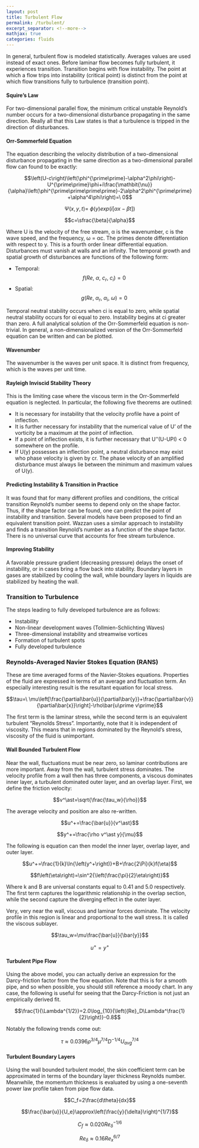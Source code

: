 ```yaml
---
layout: post
title: Turbulent Flow
permalink: /turbulent/
excerpt_separator: <!--more-->
mathjax: true
categories: fluids
---
```



In general, turbulent flow is modeled statistically. Averages values are used instead of exact ones. Before laminar flow becomes fully turbulent, it experiences transition. Transition begins with flow instability. The point at which a flow trips into instability (critical point) is distinct from the point at which flow transitions fully to turbulence (transition point). 

<!--more-->

#### Squire’s Law
For two-dimensional parallel flow, the minimum critical unstable Reynold’s number occurs for a two-dimensional disturbance propagating in the same direction. Really all that this Law states is that a turbulence is tripped in the direction of disturbances.

#### Orr-Sommerfeld Equation
The equation describing the velocity distribution of a two-dimensional disturbance propagating in the same direction as a two-dimensional parallel flow can found to be exactly:

$$\left(U-c\right)\left(\phi^{\prime\prime}-\alpha^2\phi\right)-U^{\prime\prime}\phi+i\frac{\mathbit{\nu}}{\alpha}\left(\phi^{\prime\prime\prime\prime}-2\alpha^2\phi^{\prime\prime}+\alpha^4\phi\right)=\ 0$$

$$\Psi\left(x,y,t\right)=\ \phi\left(y\right)exp\left(i\left[\alpha x-\beta t\right]\right)$$

$$c=\sfrac{\beta}{\alpha}$$

Where U is the velocity of the free stream, α is the wavenumber, c is the wave speed, and the frequency, ω = αc. The primes denote differentiation with respect to y. This is a fourth order linear differential equation. Disturbances must vanish at walls and an infinity. The temporal growth and spatial growth of disturbances are functions of the following form:

* Temporal: $$f\left(Re,\ \alpha,\ c_r,\ c_i\right)=0$$
* Spatial: $$g\left(Re,\ \alpha_r,\ \alpha_i,\ \omega\right)=0$$

Temporal neutral stability occurs when ci is equal to zero, while spatial neutral stability occurs for αi equal to zero. Instability begins at ci greater than zero. A full analytical solution of the Orr-Sommerfeld equation is non-trivial. In general, a non-dimensionalized version of the Orr-Sommerfeld equation can be written and can be plotted. 
 
#### Wavenumber

The wavenumber is the waves per unit space. It is distinct from frequency, which is the waves per unit time.

#### Rayleigh Inviscid Stability Theory

This is the limiting case where the viscous term in the Orr-Sommerfeld equation is neglected. In particular, the following five theorems are outlined:

* It is necessary for instability that the velocity profile have a point of inflection.
* It is further necessary for instability that the numerical value of U’ of the vorticity be a maximum at the point of inflection.
* If a point of inflection exists, it is further necessary that U’’(U-UPI) < 0 somewhere on the profile. 
* If U(y) possesses an inflection point, a neutral disturbance may exist who phase velocity is given by cr.
	The phase velocity of an amplified disturbance must always lie between the minimum and maximum values of U(y).
 

#### Predicting Instability & Transition in Practice
It was found that for many different profiles and conditions, the critical transition Reynold’s number seems to depend only on the shape factor. Thus, if the shape factor can be found, one can predict the point of instability and transition. 
Several models have been proposed to find an equivalent transition point. Wazzan uses a similar approach to instability and finds a transition Reynold’s number as a function of the shape factor. There is no universal curve that accounts for free stream turbulence.

#### Improving Stability
A favorable pressure gradient (decreasing pressure) delays the onset of instability, or in cases bring a flow back into stability. Boundary layers in gases are stabilized by cooling the wall, while boundary layers in liquids are stabilized by heating the wall. 

### Transition to Turbulence
The steps leading to fully developed turbulence are as follows:
* Instability
* Non-linear development waves (Tollmien-Schlichting Waves)
* Three-dimensional instability and streamwise vortices
* Formation of turbulent spots
* Fully developed turbulence

### Reynolds-Averaged Navier Stokes Equation (RANS)

These are time averaged forms of the Navier-Stokes equations. Properties of the fluid are expressed in terms of an average and fluctuation term. An especially interesting result is the resultant equation for local stress.

$$\tau=\ \mu\left[\frac{\partial\bar{u}}{\partial\bar{y}}+\frac{\partial\bar{v}}{\partial\bar{x}}\right]-\rho\bar{u\prime v\prime}$$

The first term is the laminar stress, while the second term is an equivalent turbulent “Reynolds Stress”. Importantly, note that it is independent of viscosity. This means that in regions dominated by the Reynold’s stress, viscosity of the fluid is unimportant.

#### Wall Bounded Turbulent Flow

Near the wall, fluctuations must be near zero, so laminar contributions are more important. Away from the wall, turbulent stress dominates. The velocity profile from a wall then has three components, a viscous dominates inner layer, a turbulent dominated outer layer, and an overlap layer. First, we define the friction velocity:

$$v^\ast=\sqrt{\frac{\tau_w}{\rho}}$$

The average velocity and position are also re-written.

$$u^+=\frac{\bar{u}}{v^\ast}$$

$$y^+=\frac{\rho v^\ast y}{\mu}$$

The following is equation can then model the inner layer, overlap layer, and outer layer.

$$u^+=\frac{1}{k}\ln{\left(y^+\right)}+B+\frac{2\Pi}{k}f(\eta)$$

$$f\left(\eta\right)=\sin^2{\left(\frac{\pi}{2}\eta\right)}$$

Where k and B are universal constants equal to 0.41 and 5.0 respectively. The first term captures the logarithmic relationship in the overlap section, while the second capture the diverging effect in the outer layer. 
 
Very, very near the wall, viscous and laminar forces dominate. The velocity profile in this region is linear and proportional to the wall stress. It is called the viscous sublayer.

$$\tau_w=\mu\frac{\bar{u}}{\bar{y}}$$

$$u^+=y^+$$

#### Turbulent Pipe Flow

Using the above model, you can actually derive an expression for the Darcy-friction factor from the flow equation. Note that this is for a smooth pipe, and so when possible, you should still reference a moody chart. In any case, the following is useful for seeing that the Darcy-Friction is not just an empirically derived fit.

$$\frac{1}{\Lambda^{1/2}}=2.0\log_{10}{\left({Re}_D\Lambda^\frac{1}{2}\right)}-0.8$$

Notably the following trends come out:

$$\tau\approx0.0396\rho^{3/4}\mu^{7/4}D^{-1/4}{U_{avg}}^{7/4}$$

#### Turbulent Boundary Layers

Using the wall bounded turbulent model, the skin coefficient term can be approximated in terms of the boundary layer thickness Reynolds number. Meanwhile, the momentum thickness is evaluated by using a one-seventh power law profile taken from pipe flow data.

$$C_f=2\frac{d\theta}{dx}$$

$$\frac{\bar{u}}{U_e}\approx\left(\frac{y}{\delta}\right)^{1/7}$$

$$C_f\approx0.020{Re}_\delta^{-1/6}$$

$${Re}_\delta\approx0.16{Re}_x^{6/7}$$

